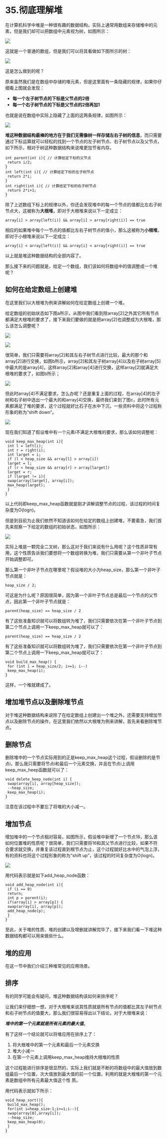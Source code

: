 # 35.彻底理解堆

在计算机科学中堆是一种很有趣的数据结构，实际上通常用数组来存储堆中的元素，但是我们却可以把数组中元素视为树，如图所示：

![](.gitbook/assets/35\_1.jpg)

这就是一个普通的数组，但是我们可以将其看做如下图所示的树：

![](.gitbook/assets/35\_2.jpg)

这是怎么做到的呢？&#x20;

原来虽然我们是在数组中存储的堆元素，但是这里面有一条隐藏的规律，如果你仔细看上图就会发现：&#x20;

* **每一个左子树节点的下标是父节点的2倍**
* **每一个右子树节点的下标是父节点的2倍再加1**&#x20;

也就是说在数组中实际上隐藏了上面的这两条规律，如图所示：

![](.gitbook/assets/35\_3.jpg)

**堆这种数据结构最棒的地方在于我们无需像树一样存储左右子树的信息**，而只需要通过下标运算就可以轻松的找到一个节点的左子树节点、右子树节点以及父节点，如下所示，相对于树这种数据结构来说堆更加节省内存。

```
int parent(int i){ // 计算给定下标的父节点
 return i/2;
}
int left(int i){ // 计算给定下标的左子树节点
 return 2*i;
}
int right(int i){ // 计算给定下标的右子树节点
 return 2*i+1;
}
```

除了上述数组下标上的规律以外，你还会发现堆中的每一个节点的值都比左右子树节点大，这被称为**大根堆**，即对于大根堆来说以下一定成立：

```
array[i] > array[left(i)] && array[i] > array[right(i)] == true
```

相应的如果堆中每个一节点的值都比左右子树节点的值小，那么这被称为**小根堆**，即对于小根堆来说以下一定成立：

```
array[i] < array[left(i)] && array[i] < array[right(i)] == true
```

以上就是堆这种数据结构的全部内容了。&#x20;

那么接下来的问题就是，给定一个数组，我们该如何将数组中的值调整成一个堆呢？&#x20;

## 如何在给定数组上创建堆

在这里我们以大根堆为例来讲解如何在给定数组上创建一个堆。&#x20;

给定数组的初始状态如下图a所示，从图中我们看到除array\[2]之外其它所有节点都满足大根堆的要求了，接下来我们要做的就是把array\[2]也调整成为大根堆，那么该怎么调整呢？

![](.gitbook/assets/35\_4.jpg)

![](.gitbook/assets/35\_5.jpg)

很简单，我们只需要将array\[2]和其左右子树节点进行比较，最大的那个和array\[2]进行交换，如图b所示，array\[2]和其左子树array\[4]以及右子树array\[5]中最大的是array\[4]，这样array\[2]和array\[4]进行交换，这样array\[2]就满足大根堆的要求了，如图b所示；

![](.gitbook/assets/35\_6.jpg)

但此时array\[4]不满足要求，怎么办呢？还是重复上面的过程，在array\[4]的左子树和右子树中选出一个最大的和array\[4]交换，最终我们来到了图c，此时所有元素都满足了堆的要求，这个过程就好比石子在水中下沉，一些资料中将这个过程称形象的称为“shift down”。

![](.gitbook/assets/35\_7.jpg)

现在我们知道了假设堆中有一个元素i不满足大根堆的要求，那么该如何调整呢：

```
void keep_max_heap(int i){
 int l = left(i);
 int r = right(i);
 int larget = i;
 if (l < heap_size && array[l] > array[i])
 larget = l;
 if (r < heap_size && array[r] > array[larget])
 larget = r;
 if (larget != i){
 swap(array[larget], array[i]);
 max_heap(larget);
 }
}
```

以上代码即keep\_max\_heap函数就是刚才讲解调整节点的过程，该过程的时间复杂度为O(logn)。&#x20;

但是到目前为止我们依然不知道该如何在给定的数组上创建堆，不要着急，我们首先来观察一下给定的数组的初始状态，如图所示：

![](.gitbook/assets/35\_8.jpg)

实际上堆是一颗完全二叉树，那么这对于我们来说有什么用呢？这个性质非常有用，这个性质告诉我们要想将一个数组转换为堆，我们只需要从第一个非叶子节点开始调整即可。&#x20;

那么第一个非叶子节点在哪里呢？假设堆的大小为heap\_size，那么第一个非叶子节点就是：

```
heap_size / 2;
```

可这是为什么呢？原因很简单，因为第一个非叶子节点总是最后一个节点的父节点，因此第一个非叶子节点就是：

```
parent(heap_size) == heap_size / 2
```

有了这些准备知识就可以将数组转为堆了，我们只需要依次在第一个非叶子节点到第二个节点上调用一下keep\_max\_heap就可以了：

```
parent(heap_size) == heap_size / 2
```

有了这些准备知识就可以将数组转为堆了，我们只需要依次在第一个非叶子节点到第二个节点上调用一下keep\_max\_heap就可以了：

```
void build_max_heap() {
 for (int i = heap_size/2; i>=1; i--)
 keep_max_heap(i);
}
```

这样，一个堆就建成了。

## 增加堆节点以及删除堆节点&#x20;

对于堆这种数据结构来说除了在给定数组上创建出一个堆之外，还需要支持增加节点以及删除节点的操作，在这里我们依然以大根堆为例来讲解，首先来看删除堆节点。&#x20;

## 删除节点&#x20;

删除堆中的一个节点实际用到的正是keep\_max\_heap这个过程，假设删除的是节点i，那么我只需要将节点i和最后一个元素交换，并且在节点i上调用keep\_max\_heep函数就可以了：

```
void delete_heep_node(int i) {
 swap(array[i], array[heap_size]);
 --heap_size;
 keep_max_heap(i);
}
```

注意在该过程中不要忘了将堆的大小减一。&#x20;

## 增加节点&#x20;

增加堆中的一个节点相对容易，如图所示，假设堆中新增了一个节点16，那么该如何位置堆的性质呢？很简单，我们只需要将16和其父节点进行比较，如果不符合要求就交换，并重复该过程直到根节点为止，这个过程就好比水中的气泡上浮，有的资料也将这个过程形象的称为“shift up”，该过程的时间复杂度为O(logn)。

![](.gitbook/assets/35\_9.jpg)

用代码表示就是如下add\_heap\_node函数：

```
void add_heap_node(int i){
 if (i == 0)
 return;
 int p = parent(i);
 if(array[i] > array[p]) {
 swap(array[i], array[p]);
 add_heap_node(p);
 }
}
```

至此，关于堆的性质、堆的创建以及增删就讲解完毕了，接下来我们看一下堆这种数据结构都可以用来做些什么。&#x20;

## 堆的应用&#x20;

在这一节中我们介绍三种堆常见的应用场景。&#x20;

## 排序&#x20;

有的同学可能会有疑问，堆这种数据结构该如何来排序呢？&#x20;

让我们来仔细想一想，对于大根堆来说其性质就是所有节点的值都比其左子树节点和右子树节点的值要大，那么我们很容易得出以下结论，对于大根堆来说：&#x20;

_**堆中的第一个元素就是所有元素的最大值**_。&#x20;

有了这样一个结论就可以将堆应用在排序上了：

1. 将大根堆中的第一个元素和最后一个元素交换&#x20;
2. 堆大小减一&#x20;
3. 在第一个元素上调用keep\_max\_heap维持大根堆的性质

这个过程能进行排序是很显然的，实际上我们就是不断的将数组中的最大值放到数组最后一个位置，次大值放到最大值的前一个位置，利用的就是大根堆的第一个元素是数组中所有元素最大值这个性 质。&#x20;

用代码表示就如下所示：

```
void heap_sort(){
 build_max_heap();
 for(int i=heap_size-1;i>=1;i--){
 swap(array[0],array[i]);
 --heap_size;
 keep_max_heap(0);
 }
}
```









